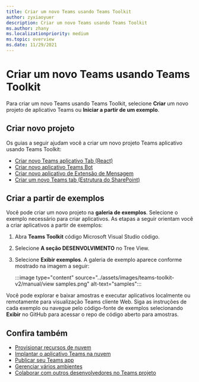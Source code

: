 ```yaml
---
title: Criar um novo Teams usando Teams Toolkit
author: zyxiaoyuer
description: Criar um novo Teams usando Teams Toolkit
ms.author: zhany
ms.localizationpriority: medium
ms.topic: overview
ms.date: 11/29/2021
---
```


# <a name="create-new-teams-project-using-teams-toolkit"></a>Criar um novo Teams usando Teams Toolkit

Para criar um novo Teams usando Teams Toolkit, selecione **Criar** um novo projeto de aplicativo Teams ou **Iniciar a partir de um exemplo**.

## <a name="create-new-project"></a>Criar novo projeto

Os guias a seguir ajudam você a criar um novo projeto Teams aplicativo usando Teams Toolkit:

- [Criar novo Teams aplicativo Tab (React)](/microsoftteams/platform/sbs-gs-javascript?tabs=vscode%2Cvsc%2Cviscode%2Cvcode&tutorial-step=2)
- [Criar novo aplicativo Teams Bot](/microsoftteams/platform/sbs-gs-spfx?tabs=vscode%2Cviscode&branch)
- [Criar novo aplicativo de Extensão de Mensagem](/microsoftteams/platform/sbs-gs-javascript?tabs=vscode%2Cvsc%2Cviscode%2Cvcode&tutorial-step=6&branch)
- [Criar um novo Teams tab (Estrutura do SharePoint)](/microsoftteams/platform/sbs-gs-spfx?tabs=vscode%2Cviscode&branch)

## <a name="create-from-samples"></a>Criar a partir de exemplos

 Você pode criar um novo projeto na **galeria de exemplos**. Selecione o exemplo necessário para criar aplicativos. As etapas a seguir orientam você a criar aplicativos a partir de exemplos:

 1. Abra **Teams Toolkit** código Microsoft Visual Studio código.
 1. Selecione **A seção DESENVOLVIMENTO** no Tree View.
 1. Selecione **Exibir exemplos**. A galeria de exemplo aparece conforme mostrado na imagem a seguir:
   
    :::image type="content" source="../assets/images/teams-toolkit-v2/manual/view samples.png" alt-text="samples":::

Você pode explorar e baixar amostras e executar aplicativos localmente ou remotamente para visualização Teams cliente Web. Siga as instruções de cada exemplo ou navegue pelo código-fonte de exemplos selecionando **Exibir** no GitHub para acessar o repo de código aberto para amostras.

## <a name="see-also"></a>Confira também

* [Provisionar recursos de nuvem](provision.md)
* [Implantar o aplicativo Teams na nuvem](deploy.md)
* [Publicar seu Teams app](TeamsFx-collaboration.md)
* [Gerenciar vários ambientes](TeamsFx-multi-env.md)
* [Colaborar com outros desenvolvedores no Teams projeto](TeamsFx-collaboration.md)
